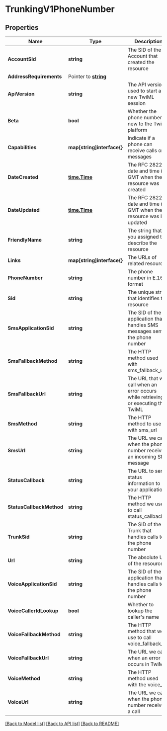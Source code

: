 # TrunkingV1PhoneNumber

## Properties

Name | Type | Description | Notes
------------ | ------------- | ------------- | -------------
**AccountSid** | **string** | The SID of the Account that created the resource |[optional] 
**AddressRequirements** | Pointer to [**string**](PhoneNumberEnumAddressRequirement.md) |  |
**ApiVersion** | **string** | The API version used to start a new TwiML session |[optional] 
**Beta** | **bool** | Whether the phone number is new to the Twilio platform |[optional] 
**Capabilities** | **map[string]interface{}** | Indicate if a phone can receive calls or messages |[optional] 
**DateCreated** | [**time.Time**](time.Time.md) | The RFC 2822 date and time in GMT when the resource was created |[optional] 
**DateUpdated** | [**time.Time**](time.Time.md) | The RFC 2822 date and time in GMT when the resource was last updated |[optional] 
**FriendlyName** | **string** | The string that you assigned to describe the resource |[optional] 
**Links** | **map[string]interface{}** | The URLs of related resources |[optional] 
**PhoneNumber** | **string** | The phone number in E.164 format |[optional] 
**Sid** | **string** | The unique string that identifies the resource |[optional] 
**SmsApplicationSid** | **string** | The SID of the application that handles SMS messages sent to the phone number |[optional] 
**SmsFallbackMethod** | **string** | The HTTP method used with sms_fallback_url |[optional] 
**SmsFallbackUrl** | **string** | The URL that we call when an error occurs while retrieving or executing the TwiML |[optional] 
**SmsMethod** | **string** | The HTTP method to use with sms_url |[optional] 
**SmsUrl** | **string** | The URL we call when the phone number receives an incoming SMS message |[optional] 
**StatusCallback** | **string** | The URL to send status information to your application |[optional] 
**StatusCallbackMethod** | **string** | The HTTP method we use to call status_callback |[optional] 
**TrunkSid** | **string** | The SID of the Trunk that handles calls to the phone number |[optional] 
**Url** | **string** | The absolute URL of the resource |[optional] 
**VoiceApplicationSid** | **string** | The SID of the application that handles calls to the phone number |[optional] 
**VoiceCallerIdLookup** | **bool** | Whether to lookup the caller's name |[optional] 
**VoiceFallbackMethod** | **string** | The HTTP method that we use to call voice_fallback_url |[optional] 
**VoiceFallbackUrl** | **string** | The URL we call when an error occurs in TwiML |[optional] 
**VoiceMethod** | **string** | The HTTP method used with the voice_url |[optional] 
**VoiceUrl** | **string** | The URL we call when the phone number receives a call |[optional] 

[[Back to Model list]](../README.md#documentation-for-models) [[Back to API list]](../README.md#documentation-for-api-endpoints) [[Back to README]](../README.md)


